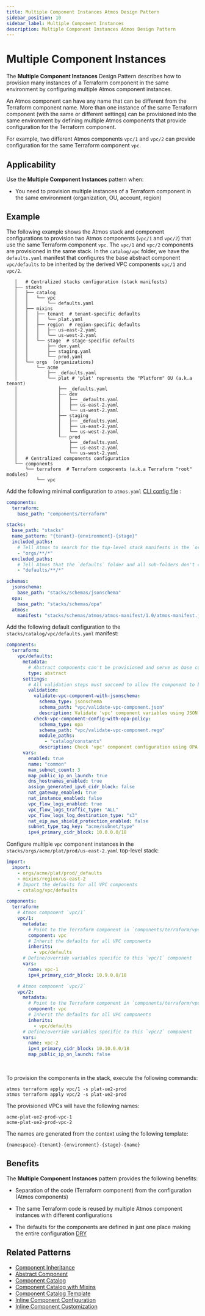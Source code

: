 ```yaml
---
title: Multiple Component Instances Atmos Design Pattern
sidebar_position: 10
sidebar_label: Multiple Component Instances
description: Multiple Component Instances Atmos Design Pattern
---
```


# Multiple Component Instances

The **Multiple Component Instances** Design Pattern describes how to provision many instances of a Terraform component in the same environment by
configuring multiple Atmos component instances.

An Atmos component can have any name that can be different from the Terraform component name. More than one instance of the same Terraform component
(with the same or different settings) can be provisioned into the same environment by defining multiple Atmos components that provide configuration
for the Terraform component.

For example, two different Atmos components `vpc/1` and `vpc/2` can provide configuration for the same Terraform component `vpc`.

## Applicability

Use the **Multiple Component Instances** pattern when:

- You need to provision multiple instances of a Terraform component in the same environment (organization, OU, account, region)

## Example

The following example shows the Atmos stack and component configurations to provision two Atmos components (`vpc/1` and `vpc/2`) that use the
same Terraform component `vpc`. The `vpc/1` and `vpc/2` components are provisioned in the same stack. In the `catalog/vpc` folder, we have
the `defaults.yaml` manifest that configures the base abstract component `vpc/defaults` to be inherited by the derived VPC components `vpc/1`
and `vpc/2`.

```console
   │   # Centralized stacks configuration (stack manifests)
   ├── stacks
   │   ├── catalog
   │   │   └── vpc
   │   │       └── defaults.yaml
   │   ├── mixins
   │   │   ├── tenant  # tenant-specific defaults
   │   │   │   └── plat.yaml
   │   │   ├── region  # region-specific defaults
   │   │   │   ├── us-east-2.yaml
   │   │   │   └── us-west-2.yaml
   │   │   └── stage  # stage-specific defaults
   │   │       ├── dev.yaml
   │   │       ├── staging.yaml
   │   │       └── prod.yaml
   │   └── orgs  (organizations)
   │       └── acme
   │           ├── _defaults.yaml
   │           └── plat # 'plat' represents the "Platform" OU (a.k.a tenant)
   │               ├── _defaults.yaml
   │               ├── dev
   │               │   ├── _defaults.yaml
   │               │   ├── us-east-2.yaml
   │               │   └── us-west-2.yaml
   │               ├── staging
   │               │   ├── _defaults.yaml
   │               │   ├── us-east-2.yaml
   │               │   └── us-west-2.yaml
   │               └── prod
   │                   ├── _defaults.yaml
   │                   ├── us-east-2.yaml
   │                   └── us-west-2.yaml
   │   # Centralized components configuration
   └── components
       └── terraform  # Terraform components (a.k.a Terraform "root" modules)
           └── vpc
```

Add the following minimal configuration to `atmos.yaml` [CLI config file](/cli/configuration) :

```yaml title="atmos.yaml"
components:
  terraform:
    base_path: "components/terraform"

stacks:
  base_path: "stacks"
  name_pattern: "{tenant}-{environment}-{stage}"
  included_paths:
    # Tell Atmos to search for the top-level stack manifests in the `orgs` folder and its sub-folders
    - "orgs/**/*"
  excluded_paths:
    # Tell Atmos that the `defaults` folder and all sub-folders don't contain top-level stack manifests
    - "defaults/**/*"

schemas:
  jsonschema:
    base_path: "stacks/schemas/jsonschema"
  opa:
    base_path: "stacks/schemas/opa"
  atmos:
    manifest: "stacks/schemas/atmos/atmos-manifest/1.0/atmos-manifest.json"
```

Add the following default configuration to the `stacks/catalog/vpc/defaults.yaml` manifest:

```yaml title="stacks/catalog/vpc/defaults.yaml"
components:
  terraform:
    vpc/defaults:
      metadata:
        # Abstract components can't be provisioned and serve as base components (blueprints) for real components
        type: abstract
      settings:
        # All validation steps must succeed to allow the component to be provisioned
        validation:
          validate-vpc-component-with-jsonschema:
            schema_type: jsonschema
            schema_path: "vpc/validate-vpc-component.json"
            description: Validate 'vpc' component variables using JSON Schema
          check-vpc-component-config-with-opa-policy:
            schema_type: opa
            schema_path: "vpc/validate-vpc-component.rego"
            module_paths:
              - "catalog/constants"
            description: Check 'vpc' component configuration using OPA policy
      vars:
        enabled: true
        name: "common"
        max_subnet_count: 3
        map_public_ip_on_launch: true
        dns_hostnames_enabled: true
        assign_generated_ipv6_cidr_block: false
        nat_gateway_enabled: true
        nat_instance_enabled: false
        vpc_flow_logs_enabled: true
        vpc_flow_logs_traffic_type: "ALL"
        vpc_flow_logs_log_destination_type: "s3"
        nat_eip_aws_shield_protection_enabled: false
        subnet_type_tag_key: "acme/subnet/type"
        ipv4_primary_cidr_block: 10.0.0.0/18
```

Configure multiple `vpc` component instances in the `stacks/orgs/acme/plat/prod/us-east-2.yaml` top-level stack:

```yaml title="stacks/orgs/acme/plat/prod/us-east-2.yaml"
import:
  import:
    - orgs/acme/plat/prod/_defaults
    - mixins/region/us-east-2
    # Import the defaults for all VPC components
    - catalog/vpc/defaults

components:
  terraform:
    # Atmos component `vpc/1`
    vpc/1:
      metadata:
        # Point to the Terraform component in `components/terraform/vpc`
        component: vpc
        # Inherit the defaults for all VPC components
        inherits:
          - vpc/defaults
      # Define/override variables specific to this `vpc/1` component
      vars:
        name: vpc-1
        ipv4_primary_cidr_block: 10.9.0.0/18

    # Atmos component `vpc/2`
    vpc/2:
      metadata:
        # Point to the Terraform component in `components/terraform/vpc`
        component: vpc
        # Inherit the defaults for all VPC components
        inherits:
          - vpc/defaults
      # Define/override variables specific to this `vpc/2` component
      vars:
        name: vpc-2
        ipv4_primary_cidr_block: 10.10.0.0/18
        map_public_ip_on_launch: false
```

<br/>

To provision the components in the stack, execute the following commands:

```shell
atmos terraform apply vpc/1 -s plat-ue2-prod
atmos terraform apply vpc/2 -s plat-ue2-prod
```

The provisioned VPCs will have the following names:

```console
acme-plat-ue2-prod-vpc-1
acme-plat-ue2-prod-vpc-2
```

The names are generated from the context using the following template:

```console
{namespace}-{tenant}-{environment}-{stage}-{name}
```

## Benefits

The **Multiple Component Instances** pattern provides the following benefits:

- Separation of the code (Terraform component) from the configuration (Atmos components)

- The same Terraform code is reused by multiple Atmos component instances with different configurations

- The defaults for the components are defined in just one place making the entire
  configuration [DRY](https://en.wikipedia.org/wiki/Don%27t_repeat_yourself)

## Related Patterns

- [Component Inheritance](/design-patterns/component-inheritance)
- [Abstract Component](/design-patterns/abstract-component)
- [Component Catalog](/design-patterns/component-catalog)
- [Component Catalog with Mixins](/design-patterns/component-catalog-with-mixins)
- [Component Catalog Template](/design-patterns/component-catalog-template)
- [Inline Component Configuration](/design-patterns/inline-component-configuration)
- [Inline Component Customization](/design-patterns/inline-component-customization)
